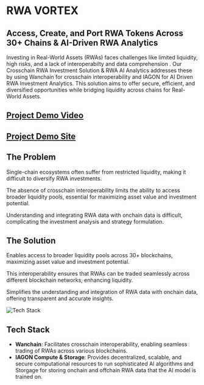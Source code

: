 # RWA VORTEX

## Access, Create, and Port RWA Tokens Across 30+ Chains & AI-Driven RWA Analytics
Investing in Real-World Assets (RWAs) faces challenges like limited liquidity, high risks, and a lack of interoperabilty and data comprehension . Our Crosschain RWA Investment Solution & RWA AI Analytics addresses these by using Wanchain for crosschain interoperability and IAGON for AI Driven RWA Investment Analytics. This solution aims to offer secure, efficient, and diversified opportunities while bridging liquidity across chains for Real-World Assets.


## [Project Demo Video](https://drive.google.com/file/d/1okVm6j2VBM-wuuhZcIn2pI1Sbf5eYroO/view?usp=sharing) 

## [Project Demo Site](https://rwa-rare-evo-fe.vercel.app/)


## The Problem
Single-chain ecosystems often suffer from restricted liquidity, making it difficult to diversify RWA investments.

The absence of crosschain interoperability limits the ability to access broader liquidity pools, essential for maximizing asset value and investment potential.

Understanding and integrating RWA data with onchain data is difficult, complicating the investment analysis and strategy formulation.

## The Solution
Enables access to broader liquidity pools across 30+ blockchains, maximizing asset value and investment potential. 

This interoperability ensures that RWAs can be traded seamlessly across different blockchain networks, enhancing liquidity.

Simplifies the understanding and integration of RWA data with onchain data, offering transparent and accurate insights.

![Tech Stack](https://i.ibb.co/v1vN17W/undefined-Imgur.png)


## Tech Stack
- **Wanchain**: Facilitates crosschain interoperability, enabling seamless trading of RWAs across various blockchains.
- **IAGON Compute & Storage**: Provides decentralized, scalable, and secure computational resources to run sophisticated AI algorithms and Storgage for storing onchain and offchain RWA data that the AI model is trained on.
